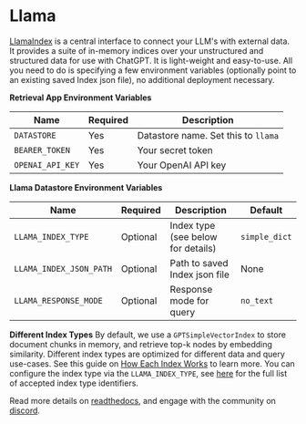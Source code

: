 
# Llama

[LlamaIndex](https://github.com/jerryjliu/llama_index) is a central interface to connect your LLM's with external data.
It provides a suite of in-memory indices over your unstructured and structured data for use with ChatGPT.
It is light-weight and easy-to-use. All you need to do is specifying a few environment variables (optionally point to an existing saved Index json file), no additional deployment necessary.

**Retrieval App Environment Variables**

| Name             | Required | Description                            |
| ---------------- | -------- | -------------------------------------- |
| `DATASTORE`      | Yes      | Datastore name. Set this to `llama` |
| `BEARER_TOKEN`   | Yes      | Your secret token                      |
| `OPENAI_API_KEY` | Yes      | Your OpenAI API key                    |

**Llama Datastore Environment Variables**

| Name                            | Required | Description                                                        | Default            |
| ------------------------------- | -------- | ------------------------------------------------------------------ | ------------------ |
| `LLAMA_INDEX_TYPE`              | Optional | Index type (see below for details)                                 | `simple_dict`      |
| `LLAMA_INDEX_JSON_PATH`         | Optional | Path to saved Index json file                                      | None               |
| `LLAMA_RESPONSE_MODE`           | Optional | Response mode for query                                            | `no_text`          | 


**Different Index Types**
By default, we use a `GPTSimpleVectorIndex` to store document chunks in memory, 
and retrieve top-k nodes by embedding similarity.
Different index types are optimized for different data and query use-cases.
See this guide on [How Each Index Works](https://gpt-index.readthedocs.io/en/latest/guides/primer/index_guide.html) to learn more.
You can configure the index type via the `LLAMA_INDEX_TYPE`, see [here](https://gpt-index.readthedocs.io/en/latest/reference/indices/composability_query.html#gpt_index.data_structs.struct_type.IndexStructType) for the full list of accepted index type identifiers.


Read more details on [readthedocs](https://gpt-index.readthedocs.io/en/latest/), 
and engage with the community on [discord](https://discord.com/invite/dGcwcsnxhU).